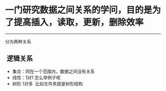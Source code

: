 # 一门研究数据之间关系的学问，目的是为了提高插入，读取，更新，删除效率
---
分为两种关系
##  逻辑关系
* 集合：同在一个范围内，数据之间没有关系
* 线性：1对1 怎么举例子呢
* 树形 1对多  比如文件夹就是树形结构
